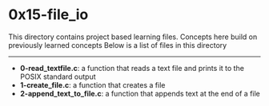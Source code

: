 # 0x15-file_io
This directory contains project based learning files.
Concepts here build on previously learned concepts
Below is a list of files in this directory

---
- **0-read_textfile.c**: a function that reads a text file and prints it to the POSIX standard  output
- **1-create_file.c**: a function that creates a file
- **2-append_text_to_file.c**: a function that appends text at the end of a file
